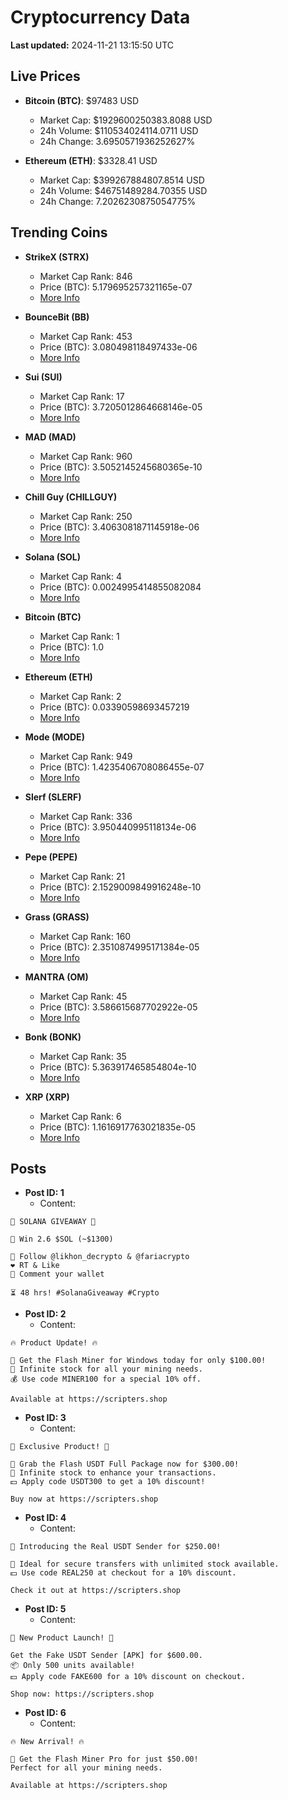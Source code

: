 # Cryptocurrency Data

**Last updated:** 2024-11-21 13:15:50 UTC

## Live Prices
- **Bitcoin (BTC)**: $97483 USD
  - Market Cap: $1929600250383.8088 USD
  - 24h Volume: $110534024114.0711 USD
  - 24h Change: 3.6950571936252627%

- **Ethereum (ETH)**: $3328.41 USD
  - Market Cap: $399267884807.8514 USD
  - 24h Volume: $46751489284.70355 USD
  - 24h Change: 7.2026230875054775%

## Trending Coins
- **StrikeX (STRX)**
  - Market Cap Rank: 846
  - Price (BTC): 5.179695257321165e-07
  - [More Info](https://www.coingecko.com/en/coins/strike-x)

- **BounceBit (BB)**
  - Market Cap Rank: 453
  - Price (BTC): 3.080498118497433e-06
  - [More Info](https://www.coingecko.com/en/coins/bouncebit)

- **Sui (SUI)**
  - Market Cap Rank: 17
  - Price (BTC): 3.7205012864668146e-05
  - [More Info](https://www.coingecko.com/en/coins/sui)

- **MAD (MAD)**
  - Market Cap Rank: 960
  - Price (BTC): 3.5052145245680365e-10
  - [More Info](https://www.coingecko.com/en/coins/mad-2)

- **Chill Guy (CHILLGUY)**
  - Market Cap Rank: 250
  - Price (BTC): 3.4063081871145918e-06
  - [More Info](https://www.coingecko.com/en/coins/chill-guy)

- **Solana (SOL)**
  - Market Cap Rank: 4
  - Price (BTC): 0.0024995414855082084
  - [More Info](https://www.coingecko.com/en/coins/solana)

- **Bitcoin (BTC)**
  - Market Cap Rank: 1
  - Price (BTC): 1.0
  - [More Info](https://www.coingecko.com/en/coins/bitcoin)

- **Ethereum (ETH)**
  - Market Cap Rank: 2
  - Price (BTC): 0.03390598693457219
  - [More Info](https://www.coingecko.com/en/coins/ethereum)

- **Mode (MODE)**
  - Market Cap Rank: 949
  - Price (BTC): 1.4235406708086455e-07
  - [More Info](https://www.coingecko.com/en/coins/mode)

- **Slerf (SLERF)**
  - Market Cap Rank: 336
  - Price (BTC): 3.950440995118134e-06
  - [More Info](https://www.coingecko.com/en/coins/slerf)

- **Pepe (PEPE)**
  - Market Cap Rank: 21
  - Price (BTC): 2.1529009849916248e-10
  - [More Info](https://www.coingecko.com/en/coins/pepe)

- **Grass (GRASS)**
  - Market Cap Rank: 160
  - Price (BTC): 2.3510874995171384e-05
  - [More Info](https://www.coingecko.com/en/coins/grass)

- **MANTRA (OM)**
  - Market Cap Rank: 45
  - Price (BTC): 3.586615687702922e-05
  - [More Info](https://www.coingecko.com/en/coins/mantra)

- **Bonk (BONK)**
  - Market Cap Rank: 35
  - Price (BTC): 5.363917465854804e-10
  - [More Info](https://www.coingecko.com/en/coins/bonk)

- **XRP (XRP)**
  - Market Cap Rank: 6
  - Price (BTC): 1.1616917763021835e-05
  - [More Info](https://www.coingecko.com/en/coins/xrp)

## Posts
- **Post ID: 1**
  - Content:
```
🚀 SOLANA GIVEAWAY 🚀

🎁 Win 2.6 $SOL (~$1300)

🤝 Follow @likhon_decrypto & @fariacrypto
❤️ RT & Like
💬 Comment your wallet

⏳ 48 hrs! #SolanaGiveaway #Crypto
```

- **Post ID: 2**
  - Content:
```
🔥 Product Update! 🔥

🚀 Get the Flash Miner for Windows today for only $100.00!
🔋 Infinite stock for all your mining needs.
💰 Use code MINER100 for a special 10% off.

Available at https://scripters.shop
```

- **Post ID: 3**
  - Content:
```
🎁 Exclusive Product! 🎁

💸 Grab the Flash USDT Full Package now for $300.00!
🎉 Infinite stock to enhance your transactions.
💵 Apply code USDT300 to get a 10% discount!

Buy now at https://scripters.shop
```

- **Post ID: 4**
  - Content:
```
💎 Introducing the Real USDT Sender for $250.00!

💼 Ideal for secure transfers with unlimited stock available.
💵 Use code REAL250 at checkout for a 10% discount.

Check it out at https://scripters.shop
```

- **Post ID: 5**
  - Content:
```
🚀 New Product Launch! 🚀

Get the Fake USDT Sender [APK] for $600.00.
📦 Only 500 units available!
💵 Apply code FAKE600 for a 10% discount on checkout.

Shop now: https://scripters.shop
```

- **Post ID: 6**
  - Content:
```
🔥 New Arrival! 🔥

💸 Get the Flash Miner Pro for just $50.00!
Perfect for all your mining needs.

Available at https://scripters.shop
```

